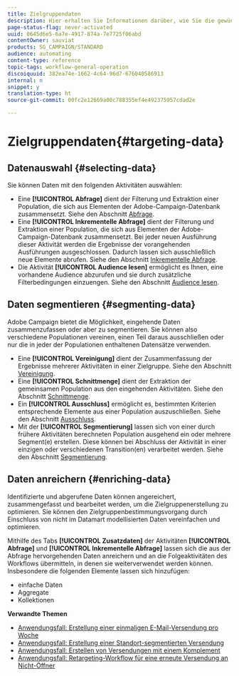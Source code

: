 ```yaml
---
title: Zielgruppendaten
description: Hier erhalten Sie Informationen darüber, wie Sie die gewünschten Daten abfragen und auswählen können.
page-status-flag: never-activated
uuid: 0645d6e5-6a7e-4917-874a-7e7725f06abd
contentOwner: sauviat
products: SG_CAMPAIGN/STANDARD
audience: automating
content-type: reference
topic-tags: workflow-general-operation
discoiquuid: 382ea74e-1662-4c64-96d7-676040586913
internal: n
snippet: y
translation-type: ht
source-git-commit: 00fc2e12669a00c788355ef4e492375957cdad2e

---
```



# Zielgruppendaten{#targeting-data}

## Datenauswahl {#selecting-data}

Sie können Daten mit den folgenden Aktivitäten auswählen:

* Eine **[!UICONTROL Abfrage]** dient der Filterung und Extraktion einer Population, die sich aus Elementen der Adobe-Campaign-Datenbank zusammensetzt. Siehe den Abschnitt [Abfrage](../../automating/using/query.md).
* Eine **[!UICONTROL Inkrementelle Abfrage]** dient der Filterung und Extraktion einer Population, die sich aus Elementen der Adobe-Campaign-Datenbank zusammensetzt. Bei jeder neuen Ausführung dieser Aktivität werden die Ergebnisse der vorangehenden Ausführungen ausgeschlossen. Dadurch lassen sich ausschließlich neue Elemente abrufen. Siehe den Abschnitt [Inkrementelle Abfrage](../../automating/using/incremental-query.md).
* Die Aktivität **[!UICONTROL Audience lesen]** ermöglicht es Ihnen, eine vorhandene Audience abzurufen und sie durch zusätzliche Filterbedingungen einzuengen. Siehe den Abschnitt [Audience lesen](../../automating/using/read-audience.md).

## Daten segmentieren {#segmenting-data}

Adobe Campaign bietet die Möglichkeit, eingehende Daten zusammenzufassen oder aber zu segmentieren. Sie können also verschiedene Populationen vereinen, einen Teil daraus ausschließen oder nur die in jeder der Populationen enthaltenen Datensätze verwenden.

* Eine **[!UICONTROL Vereinigung]** dient der Zusammenfassung der Ergebnisse mehrerer Aktivitäten in einer Zielgruppe. Siehe den Abschnitt [Vereinigung](../../automating/using/union.md).
* Eine **[!UICONTROL Schnittmenge]** dient der Extraktion der gemeinsamen Population aus den eingehenden Aktivitäten. Siehe den Abschnitt [Schnittmenge](../../automating/using/intersection.md).
* Ein **[!UICONTROL Ausschluss]** ermöglicht es, bestimmten Kriterien entsprechende Elemente aus einer Population auszuschließen. Siehe den Abschnitt [Ausschluss](../../automating/using/exclusion.md).
* Mit der **[!UICONTROL Segmentierung]** lassen sich von einer durch frühere Aktivitäten berechneten Population ausgehend ein oder mehrere Segment(e) erstellen. Diese können bei Abschluss der Aktivität in einer einzigen oder verschiedenen Transition(en) verarbeitet werden. Siehe den Abschnitt [Segmentierung](../../automating/using/segmentation.md).

## Daten anreichern {#enriching-data}

Identifizierte und abgerufene Daten können angereichert, zusammengefasst und bearbeitet werden, um die Zielgruppenerstellung zu optimieren. Sie können den Zielgruppenbestimmungsvorgang durch Einschluss von nicht im Datamart modellisierten Daten vereinfachen und optimieren.

Mithilfe des Tabs **[!UICONTROL Zusatzdaten]** der Aktivitäten **[!UICONTROL Abfrage]** und **[!UICONTROL Inkrementelle Abfrage]** lassen sich die aus der Abfrage hervorgehenden Daten anreichern und an die Folgeaktivitäten des Workflows übermitteln, in denen sie weiterverwendet werden können. Insbesondere die folgenden Elemente lassen sich hinzufügen:

* einfache Daten
* Aggregate
* Kollektionen

**Verwandte Themen**

* [Anwendungsfall: Erstellung einer einmaligen E-Mail-Versendung pro Woche](../../automating/using/workflow-weekly-offer.md)
* [Anwendungsfall: Erstellung einer Standort-segmentierten Versendung](../../automating/using/workflow-segmentation-location.md)
* [Anwendungsfall: Erstellen von Versendungen mit einem Komplement](../../automating/using/workflow-created-query-with-complement.md)
* [Anwendungsfall: Retargeting-Workflow für eine erneute Versendung an Nicht-Öffner](../../automating/using/workflow-cross-channel-retargeting.md)
